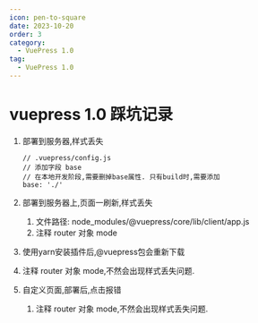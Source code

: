 ```yaml
---
icon: pen-to-square
date: 2023-10-20
order: 3
category: 
  - VuePress 1.0
tag: 
  - VuePress 1.0
---
```


# vuepress 1.0 踩坑记录



1. 部署到服务器,样式丢失

   ```
   // .vuepress/config.js
   // 添加字段 base
   // 在本地开发阶段,需要删掉base属性. 只有build时,需要添加
   base: './'
   ```

   

2. 部署到服务器上,页面一刷新,样式丢失

   1. 文件路径: node_modules/@vuepress/core/lib/client/app.js
   2. 注释 router 对象 mode

3.  使用yarn安装插件后,@vuepress包会重新下载

   1. 注释 router 对象 mode,不然会出现样式丢失问题.

4. 自定义页面,部署后,点击报错

   1. 注释 router 对象 mode,不然会出现样式丢失问题.